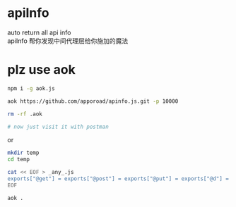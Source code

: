 # apiInfo
auto return all api info  
apiInfo 帮你发现中间代理层给你施加的魔法

# plz use aok

```bash
npm i -g aok.js

aok https://github.com/apporoad/apinfo.js.git -p 10000

rm -rf .aok

# now just visit it with postman

```

or 

```bash
mkdir temp
cd temp

cat << EOF > _any_.js
exports["@get"] = exports["@post"] = exports["@put"] = exports["@d"] = (params,ctx)=>{ return {method : ctx.method,ip: ctx.ip,originUrl: ctx.originUrl,params: ctx.params,headers: ctx.headers}}
EOF

aok .
```